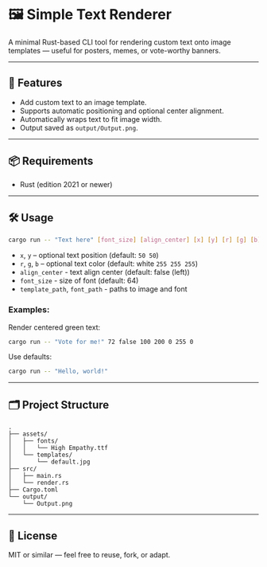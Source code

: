 # 🖼️ Simple Text Renderer

A minimal Rust-based CLI tool for rendering custom text onto image templates — useful for posters, memes, or vote-worthy banners.

---

## 🚀 Features

- Add custom text to an image template.
- Supports automatic positioning and optional center alignment.
- Automatically wraps text to fit image width.
- Output saved as `output/Output.png`.

---

## 📦 Requirements

- Rust (edition 2021 or newer)

---

## 🛠️ Usage

```bash
cargo run -- "Text here" [font_size] [align_center] [x] [y] [r] [g] [b] [template_path] [font_path]
```

- `x`, `y` – optional text position (default: `50 50`)
- `r`, `g`, `b` – optional text color (default: white `255 255 255`)
- `align_center` - text align center (default: false (left))
- `font_size` - size of font (default: 64)
- `template_path`, `font_path` - paths to image and font

### Examples:

Render centered green text:
```bash
cargo run -- "Vote for me!" 72 false 100 200 0 255 0
```

Use defaults:
```bash
cargo run -- "Hello, world!"
```

---

## 🗂️ Project Structure

```
.
├── assets/
│   ├── fonts/
│   │   └── High Empathy.ttf
│   └── templates/
│       └── default.jpg
├── src/
│   ├── main.rs
│   └── render.rs
├── Cargo.toml
└── output/
    └── Output.png
```

---

## 📄 License

MIT or similar — feel free to reuse, fork, or adapt.

